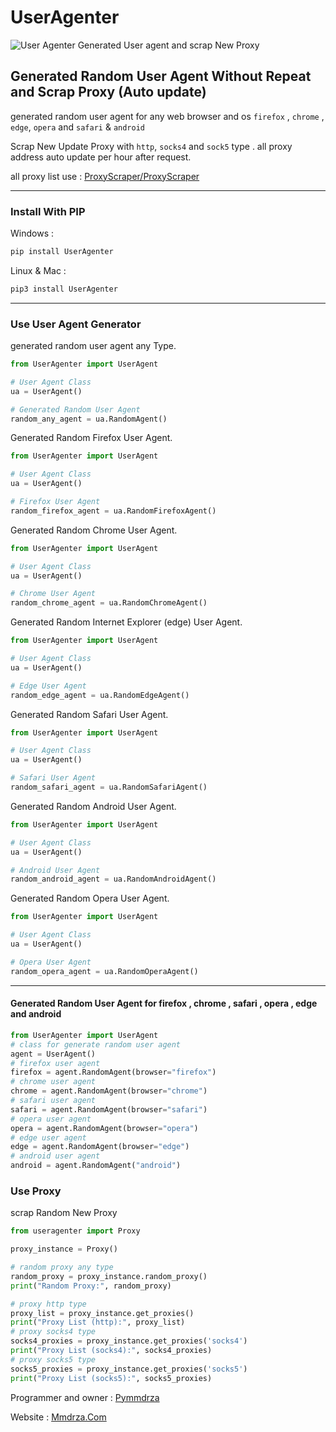 # UserAgenter

![User Agenter Generated User agent and scrap New Proxy](https://avatars.githubusercontent.com/u/170011502?s=200&v=4 'User Agenter Generated User agent and scrap New Proxy')

## Generated Random User Agent Without Repeat and Scrap Proxy (Auto update)

generated random user agent for any web browser and os `firefox` , `chrome` , `edge`, `opera` and `safari` & `android`

Scrap New Update Proxy with `http`, `socks4` and `sock5` type . all proxy address auto update per hour after request.

all proxy list use : [ProxyScraper/ProxyScraper](https://github.com/ProxyScraper/ProxyScraper 'proxy scraper')

---

### Install With PIP

Windows :

```bash
pip install UserAgenter
```

Linux & Mac :

```bash
pip3 install UserAgenter
```


---
### Use User Agent Generator

generated random user agent any Type.

```python
from UserAgenter import UserAgent

# User Agent Class
ua = UserAgent()

# Generated Random User Agent 
random_any_agent = ua.RandomAgent()

```

Generated Random Firefox User Agent. 

```python
from UserAgenter import UserAgent

# User Agent Class
ua = UserAgent()

# Firefox User Agent
random_firefox_agent = ua.RandomFirefoxAgent()

```

Generated Random Chrome User Agent. 

```python
from UserAgenter import UserAgent

# User Agent Class
ua = UserAgent()

# Chrome User Agent 
random_chrome_agent = ua.RandomChromeAgent()
```


Generated Random Internet Explorer (edge) User Agent. 

```python
from UserAgenter import UserAgent

# User Agent Class
ua = UserAgent()

# Edge User Agent 
random_edge_agent = ua.RandomEdgeAgent()
```


Generated Random Safari User Agent. 

```python
from UserAgenter import UserAgent

# User Agent Class
ua = UserAgent()

# Safari User Agent 
random_safari_agent = ua.RandomSafariAgent()
```


Generated Random Android User Agent. 

```python
from UserAgenter import UserAgent

# User Agent Class
ua = UserAgent()

# Android User Agent 
random_android_agent = ua.RandomAndroidAgent()
```

Generated Random Opera User Agent. 

```python
from UserAgenter import UserAgent

# User Agent Class
ua = UserAgent()

# Opera User Agent 
random_opera_agent = ua.RandomOperaAgent()
```

---

#### Generated Random User Agent for firefox , chrome , safari , opera , edge and android 

```python
from UserAgenter import UserAgent
# class for generate random user agent
agent = UserAgent()
# firefox user agent
firefox = agent.RandomAgent(browser="firefox")
# chrome user agent
chrome = agent.RandomAgent(browser="chrome")
# safari user agent
safari = agent.RandomAgent(browser="safari")
# opera user agent
opera = agent.RandomAgent(browser="opera")
# edge user agent
edge = agent.RandomAgent(browser="edge")
# android user agent
android = agent.RandomAgent("android")
```


### Use Proxy

scrap Random New Proxy

```python
from useragenter import Proxy

proxy_instance = Proxy()

# random proxy any type
random_proxy = proxy_instance.random_proxy()
print("Random Proxy:", random_proxy)

# proxy http type
proxy_list = proxy_instance.get_proxies()
print("Proxy List (http):", proxy_list)
# proxy socks4 type
socks4_proxies = proxy_instance.get_proxies('socks4')
print("Proxy List (socks4):", socks4_proxies)
# proxy socks5 type
socks5_proxies = proxy_instance.get_proxies('socks5')
print("Proxy List (socks5):", socks5_proxies)
```

Programmer and owner : [Pymmdrza](https://github.com/Pymmdrza)

Website : [Mmdrza.Com](https://mmdrza.com)
